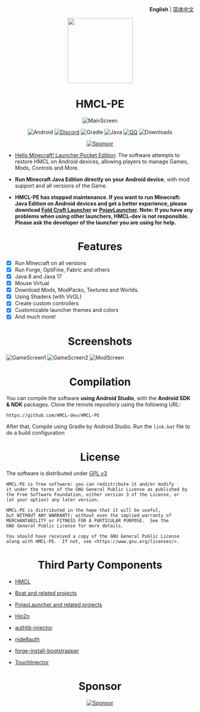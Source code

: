 <div align="right"> 
    
**English** | [简体中文](README_cn.md)

</div>

<div align="center">
    <img width="175" src="/HMCLPE/src/main/res/drawable/ic_craft_table.png"></img>
</div>

<h1 align="center">HMCL-PE</h1>

<div align="center">

![MainScreen](/.github/images/hmcl-pe-main-screen.jpg)

![Android](https://img.shields.io/badge/Android-3DDC84?style=for-the-badge&logo=android&logoColor=white)
[![Discord](https://img.shields.io/badge/Discord-4903FC?style=for-the-badge&logo=discord&logoColor=white)](https://discord.gg/c79XjKHy4S)
![Gradle](https://img.shields.io/badge/Gradle-02303A.svg?style=for-the-badge&logo=Gradle&logoColor=white)
![Java](https://img.shields.io/badge/Java-ED8B00?style=for-the-badge&logo=java&logoColor=white)
[![QQ](https://img.shields.io/badge/QQ-4903FC?style=for-the-badge&logoColor=white)](https://jq.qq.com/?_wv=1027&k=4r1lFLgc)
![Downloads](https://img.shields.io/github/downloads/Tungstend/HMCL-PE/total?color=green&style=for-the-badge)

[![Sponsor](https://img.shields.io/badge/sponsor-30363D?style=for-the-badge&logo=GitHub-Sponsors&logoColor=#EA4AAA)](https://afdian.net/@tungs)

</div>

- [Hello Minecraft! Launcher:Pocket Edition](https://tungstend.github.io/): 
The software attempts to restore HMCL on Android devices, allowing players to manage Games, Mods, Controls and More.

- **Run Minecraft Java Edition directly on your Android device**, with mod support and all versions of the Game.

- **HMCL-PE has stopped maintenance. If you want to run Minecraft: Java Edition on Android devices and get a better experience, please download [Fold Craft Launcher](https://fcl-team.github.io/) or [PojavLauncher](https://github.com/PojavLauncherTeam/PojavLauncher). Note: If you have any problems when using other launchers, HMCL-dev is not responsible. Please ask the developer of the launcher you are using for help.**

<h1 align="center">Features</h1>

- [x] Run Minecraft on all versions
- [x] Run Forge, OptiFine, Fabric and others
- [x] Java 8 and Java 17
- [x] Mouse Virtual
- [x] Download Mods, ModPacks, Textures and Worlds.
- [x] Using Shaders (with VirGL)
- [x] Create custom controllers
- [x] Customizable launcher themes and colors
- [x] And much more!

<h1 align="center">Screenshots</h1>

![GameScreen1](/.github/images/hmcl-pe-in-game-1.jpg)
![GameScreen2](/.github/images/hmcl-pe-in-game-2.jpg)
![ModScreen](/.github/images/hmcl-pe-mods-menu.jpg)

<h1 align="center">Compilation</h1>

You can compile the software **using Android Studio**, with the **Android SDK & NDK** packages.
Clone the remote repository using the following URL:
```
https://github.com/HMCL-dev/HMCL-PE
```
After that, Compile using Gradle by Android Studio.
Run the ```link.bat``` file to do a build configuration

<h1 align="center">License</h1>

The software is distributed under [GPL v3](https://www.gnu.org/licenses/gpl-3.0.html)
```
HMCL-PE is free software: you can redistribute it and/or modify
it under the terms of the GNU General Public License as published by
the Free Software Foundation, either version 3 of the License, or
(at your option) any later version.

HMCL-PE is distributed in the hope that it will be useful,
but WITHOUT ANY WARRANTY; without even the implied warranty of
MERCHANTABILITY or FITNESS FOR A PARTICULAR PURPOSE.  See the
GNU General Public License for more details.

You should have received a copy of the GNU General Public License
along with HMCL-PE.  If not, see <https://www.gnu.org/licenses/>.
```

<h1 align="center">Third Party Components</h1>

- [HMCL](https://github.com/HMCL-dev/HMCL)

- [Boat and related projects](https://github.com/AOF-Dev/Boat)

- [PojavLauncher and related projects](https://github.com/PojavLauncherTeam/PojavLauncher)

- [Hin2n](https://github.com/switch-iot/hin2n)

- [authlib-injector](https://github.com/yushijinhun/authlib-injector)

- [nide8auth](https://login.mc-user.com:233/account/login)

- [forge-install-bootstrapper](https://github.com/bangbang93/forge-install-bootstrapper)

- [TouchInjector](https://github.com/Tungstend/TouchInjector)

<h1 align="center">Sponsor</h1>

<div align="center">

[![Sponsor](https://img.shields.io/badge/sponsor-30363D?style=for-the-badge&logo=GitHub-Sponsors&logoColor=#EA4AAA)](https://afdian.net/@tungs)

</div>
